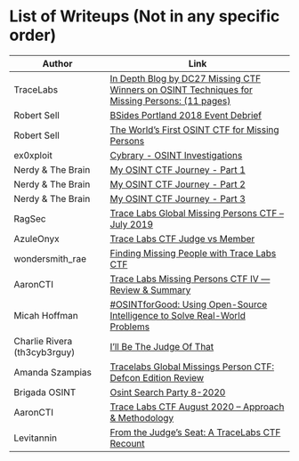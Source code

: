 # List of Writeups (Not in any specific order)

Author | Link
------|------------
TraceLabs | [In Depth Blog by DC27 Missing CTF Winners on OSINT Techniques for Missing Persons: (11 pages)](https://medium.com/@tracelabs/tales-from-defcon-27s-missing-persons-ctf-winners-team-w00kies-acea2f12d07d)
Robert Sell | [BSides Portland 2018 Event Debrief](https://www.tracelabs.org/2018/10/bsides-portland-2018-event-debrief)
Robert Sell | [The World’s First OSINT CTF for Missing Persons](https://www.tracelabs.org/2018/07/the-worlds-first-osint-ctf-for-missing-persons)
ex0xploit | [Cybrary - OSINT Investigations](https://www.cybrary.it/blog/0p3n/osint-investigations/)
Nerdy & The Brain | [My OSINT CTF Journey - Part 1](https://nerdyandthebrain.com/f/my-osint-ctf-journey---part-1)
Nerdy & The Brain | [My OSINT CTF Journey - Part 2](https://nerdyandthebrain.com/f/my-osint-ctf-journey---part-2)
Nerdy & The Brain | [My OSINT CTF Journey - Part 3](https://nerdyandthebrain.com/f/my-osint-ctf-journey---part-3)
RagSec | [Trace Labs Global Missing Persons CTF – July 2019](https://ragsec.co.uk/trace-labs-global-missing-persons-ctf-july-2019)
AzuleOnyx | [Trace Labs CTF Judge vs Member](https://cyberfenixtech.blogspot.com/2019/10/trace-labs-ctf-judge-vs-member.html)
wondersmith_rae | [Finding Missing People with Trace Labs CTF](https://medium.com/@raebaker/finding-missing-people-with-tracelabs-ctf-d5617c7cd659)
AaronCTI | [Trace Labs Missing Persons CTF IV — Review & Summary](https://www.aaroncti.com/trace-labs-iv/)
Micah Hoffman | [#OSINTforGood: Using Open-Source Intelligence to Solve Real-World Problems](https://www.sans.org/blog/osintforgood-using-open-source-intelligence-to-solve-real-world-problems/)
Charlie Rivera (th3cyb3rguy) | [I’ll Be The Judge Of That](https://th3cyb3rguy.com/2020/08/09/ill-be-the-judge-of-that/)
Amanda Szampias | [Tracelabs Global Missings Person CTF: Defcon Edition Review](http://amandaszampias.blogspot.com/2020/08/tracelabs-global-missings-person-ctf.html)
Brigada OSINT | [Osint Search Party 8-2020](https://www.brigadaosint.com/osint-search-party-8-2020/)
AaronCTI | [Trace Labs CTF August 2020 – Approach & Methodology](https://www.aaroncti.com/trace-labs-august-2020/)
Levitannin | [From the Judge’s Seat: A TraceLabs CTF Recount](https://medium.com/@levitannin/from-the-judges-seat-a-tracelabs-ctf-recount-49b0d1c3c89a?sk=dd8e0e26c7daa2d220c14d261ff01362)
